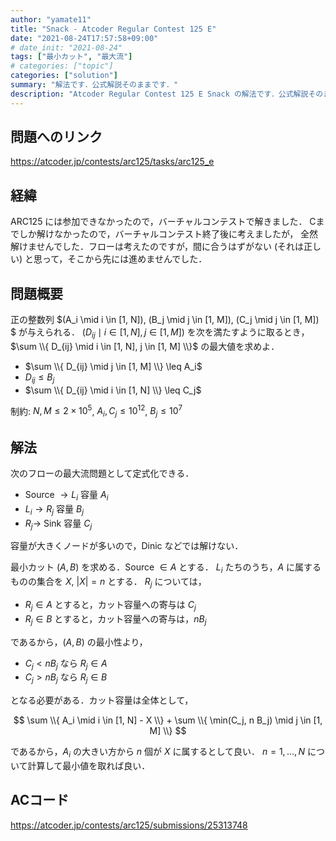 ```yaml
---
author: "yamate11"
title: "Snack - Atcoder Regular Contest 125 E"
date: "2021-08-24T17:57:58+09:00"
# date_init: "2021-08-24"
tags: ["最小カット", "最大流"]
# categories: ["topic"]
categories: ["solution"]
summary: "解法です．公式解説そのままです．"
description: "Atcoder Regular Contest 125 E Snack の解法です．公式解説そのままです．"
---
```


## 問題へのリンク

https://atcoder.jp/contests/arc125/tasks/arc125_e

## 経緯

ARC125 には参加できなかったので，バーチャルコンテストで解きました．
Cまでしか解けなかったので，バーチャルコンテスト終了後に考えましたが，
全然解けませんでした．フローは考えたのですが，間に合うはずがない
(それは正しい) と思って，そこから先には進めませんでした．

## 問題概要

正の整数列 $(A_i \mid i \in [1, N]), 
(B_j \mid j \in [1, M]), (C_j \mid j \in [1, M]) $
が与えられる．
$(D_{ij} \mid i \in [1, N], j \in [1, M])$ を次を満たすように取るとき，
$\sum \\{ D_{ij} \mid i \in [1, N], j \in [1, M] \\}$ の最大値を求めよ．
  * $\sum \\{ D_{ij} \mid j \in [1, M] \\} \leq A_i$
  * $D_{ij} \leq B_j$
  * $\sum \\{ D_{ij} \mid i \in [1, N] \\} \leq C_j$

制約: $N, M \leq 2\times 10^5$, 
$A_i, C_j \leq 10^{12}$, $B_j \leq 10^7$

## 解法

次のフローの最大流問題として定式化できる．
  * Source $\to L_i$  容量 $A_i$
  * $L_i \to R_j$  容量 $B_j$
  * $R_j \to$ Sink  容量 $C_j$

容量が大きくノードが多いので，Dinic などでは解けない．

最小カット $(A, B)$ を求める．Source $\in A$ とする．
$L_i$ たちのうち，$A$ に属するものの集合を $X$, $|X| = n$ とする．
$R_j$ については，

*  $R_j \in A$ とすると，カット容量への寄与は $C_j$
*  $R_j \in B$ とすると，カット容量への寄与は，$n B_j$

であるから，$(A, B)$ の最小性より，

* $C_j < n B_j$ なら $R_j \in A$
* $C_j > n B_j$ なら $R_j \in B$

となる必要がある．カット容量は全体として，

$$  \sum \\{ A_i \mid i \in [1, N] - X \\} 
    + \sum \\{ \min(C_j, n B_j) \mid j \in [1, M] \\}
$$
  
であるから，$A_i$ の大きい方から $n$ 個が $X$ に属するとして良い．
$n = 1, \ldots, N$ について計算して最小値を取れば良い．

## ACコード

https://atcoder.jp/contests/arc125/submissions/25313748

